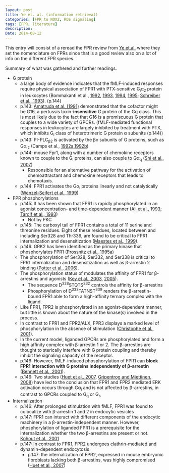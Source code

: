 ```yaml
---
layout: post
title: Ye et. al. (information retrieval)
categories: [FPR to NOX2, ROS signaling]
tags: [FPR, literature]
description: 
Date: 2014-08-12
---
```


This entry will consist of a reread the FPR review from [Ye et.al.][Ye:2009] where they set the nomenclature on FPRs since that is a good review also on a lot of info on the different FPR species.  

Summary of what was gathered and further readings.

* G protein
	* a large body of evidence indicates that the fMLF-induced responses require physical association of FPR1 with PTX-sensitive G<sub>i</sub>α<sub>2</sub> protein in leukocytes (Bommakanti et al., [1992][Bommakanti:1992], [1993][Bommakanti:1993], [1994][Bommakanti:1994], [1995][Bommakanti:1995]; [Schreiber et al., 1993][Schreiber:1993]). (p.144)
	* p.143: [Amatruda et al. (1991)][Amatruda:1991] demonstrated that the cofactor might be G16, a pertussis toxin-**insensitive** G protein of the Gq class. This is most likely due to the fact that G16 is a promiscuous G protein that couples to a wide variety of GPCRs. (fMLF-mediated functional responses in leukocytes are largely inhibited by treatment with PTX, which inhibits G<sub>i</sub> class of heterotrimeric G protein α subunits (p.144))
	* p.143: PI-PLC<sub>β2</sub> is activated by the βγ subunits of G proteins, such as Gα<sub>i2</sub> (Camps et al., [1992a][Camps:1992a],[1992b][Camps:1992b])
	* p.144: mouse Fpr1, along with a number of chemokine receptors known to couple to the G<sub>i</sub> proteins, can also couple to Gα<sub>q</sub> ([Shi et al., 2007][Shi:2007])
		* Responsible for an alternative pathway for the activation of chemoattractant and chemokine receptors that leads to chemotaxis.
	* p.144: FPR1 activates the Gα<sub>i</sub> proteins linearly and not catalytically ([Wenzel-Seifert et al., 1999][WenzelSeifert:1999])
* FPR phosphorylations
	* p.145: It has been shown that FPR1 is rapidly phosphorylated in an agonist concentration- and time-dependent manner ([Ali et al., 1993][Ali:1993]; [Tardif et al., 1993][Tardif:1993])
		* Not by PKC
	* p.145: The carboxyl tail of FPR1 contains a total of 11 serine and threonine residues. Eight of these residues, located between and including Ser328 and Thr339, are found to be critical to FPR1 internalization and desensitization ([Maestes et al., 1999][Maestes:1999]).
	* p.146: GRK2 has been identified as the primary kinase that phosphorylates FPR1 ([Prossnitz et al., 1995a][Prossnitz:1995tj])
	* The phosphorylation of Ser328, Ser332, and Ser338 is critical to FPR1 internalization and desensitization as well as β-arrestin 2 binding ([Potter et al., 2006][Potter:2006]).
	* The phosphorylation status of modulates the affinity of FPR1 for β-arrestins and agonists ([Key et al., 2003][Key:2003], [2005][Key:2005]).
		* The sequence D<sup>328</sup>STQTS<sup>332</sup> controls the affinity for β-arrestins
		* Phosphorylation of D<sup>333</sup>TATNST<sup>339</sup> renders the β-arrestin-bound FPR1 able to form a high-affinity ternary complex with the ligand.
	* Like FPR1, FPR2 is phosphorylated in an agonist-dependent manner, but little is known about the nature of the kinase(s) involved in the process.
	* In contrast to FPR1 and FPR2/ALX, FPR3 displays a marked level of phosphorylation in the absence of stimulation ([Christophe et al., 2001][Christophe:2001]).
	* In the current model, liganded GPCRs are phosphorylated and form a high affinity complex with β-arrestin 1 or 2. The β-arrestins are thought to sterically interfere with G protein coupling and thereby inhibit the signaling capacity of the receptor.
	* p.146: However, fMLF-induced phosphorylation of FPR1 can **block FPR1 interaction with G proteins independently of β-arrestin** ([Bennett et al., 2001][Bennet:2001]).
	* p.146: Two studies ([Huet et al., 2007][Huet:2007], [Gripentrog and Miettinen, 2008][Gripentrog:2008]) have led to the conclusion that FPR1 and FPR2 mediated ERK activation occurs through Gα<sub>i</sub> and is not affected by β-arrestins, in contrast to GPCRs coupled to G<sub>q</sub> or G<sub>s</sub>
* Internalization
	* p.146: After prolonged stimulation with fMLF, FPR1 was found to colocalize with β-arrestin 1 and 2 in endocytic vesicles
	* p.147: FPR1 can interact with different components of the endocytic machinery in a β-arrestin-independent manner. However, phosphorylation of liganded FPR1 is a prerequisite for the internalization whether the two β-arrestins are present or not. [Kohout et al., 2001][Kohout:2001]
	* p.147: In contrast to FPR1, FPR2 undergoes clathrin-mediated and dynamin-dependent endocytosis
		* p.147: the internalization of FPR2, expressed in mouse embryonic fibroblasts lacking both β-arrestins, was highly compromised ([Huet et al., 2007][Huet:2007])


[Ali:1993]: papers2://publication/uuid/9C0F36F3-B3A0-4C50-A53C-8C1B413D6803
[Amatruda:1991]: https://dx.doi.org/10.1073/pnas.88.13.5587
[Bennet:2001]: https://dx.doi.org/10.1074/jbc.M106414200
[Bommakanti:1992]: papers2://publication/uuid/1B577542-9E3D-4616-A9C9-882E81622EFE
[Bommakanti:1993]: papers2://publication/uuid/B43BDE30-219D-4F37-A5E0-B712606B61B8
[Bommakanti:1994]: https://dx.doi.org/10.1016/0167-4838(94)90138-4
[Bommakanti:1995]: https://dx.doi.org/10.1021/bi00020a017
[Camps:1992a]: https://dx.doi.org/10.1038/360684a0
[Camps:1992b]: https://dx.doi.org/10.1111/j.1432-1033.1992.tb16990.x
[Christophe:2001]: https://dx.doi.org/10.1074/jbc.M007769200
[Gripentrog:2008]: https://dx.doi.org/10.1007/s00251-008-0277-3
[Huet:2007]: https://dx.doi.org/10.1016/j.cellsig.2007.05.006
[Key:2003]: https://dx.doi.org/10.1074/jbc.M204687200
[Key:2005]: https://dx.doi.org/10.1111/j.1600-0854.2004.00248.x
[Kohout:2001]: https://dx.doi.org/10.1073/pnas.041608198
[Maestes:1999]: https://dx.doi.org/10.1074/jbc.274.42.29791
[Potter:2006]: https://dx.doi.org/10.4049/jimmunol.176.9.5418
[Prossnitz:1995tj]: https://dx.doi.org/10.1074/jbc.270.3.1130
[Schreiber:1993]: papers2://publication/uuid/64826F39-DE17-4A95-960B-565B03B632A0
[Shi:2007]: https://dx.doi.org/10.1084/jem.20071267
[Tardif:1993]: papers2://publication/uuid/83CB5058-EEAB-42F9-9B49-1E387E98818B
[WenzelSeifert:1999]: https://dx.doi.org/10.1074/jbc.274.47.33259
[Ye:2009]: https://dx.doi.org/10.1124/pr.109.001578

